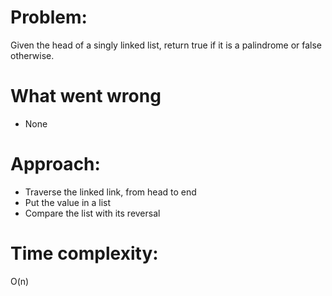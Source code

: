 # Problem:
Given the head of a singly linked list, return true if it is a palindrome or false otherwise.

# What went wrong
- None

# Approach:
- Traverse the linked link, from head to end
- Put the value in a list
- Compare the list with its reversal

# Time complexity:
O(n)
